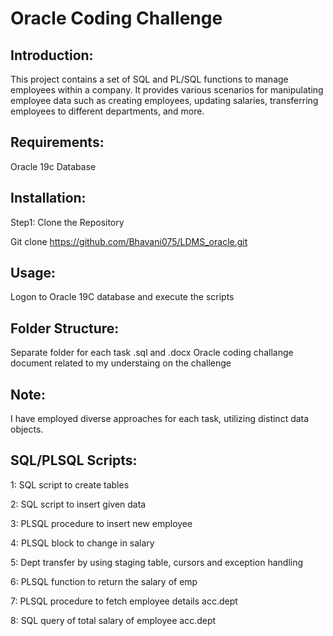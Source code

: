 # Oracle Coding Challenge

## Introduction:

This project contains a set of SQL and PL/SQL functions to manage employees within a company. It provides various
scenarios for manipulating employee data such as creating employees, updating salaries, transferring employees
to different departments, and more.

## Requirements:

Oracle 19c Database

## Installation:

Step1: Clone the Repository

Git clone https://github.com/Bhavani075/LDMS_oracle.git

## Usage:

Logon to Oracle 19C database and execute the scripts

## Folder Structure:

Separate folder for each task
.sql and .docx
Oracle coding challange document related to my understaing on the challenge

## Note:

I have employed diverse approaches for each task, utilizing distinct data objects.

## SQL/PLSQL Scripts:

1: SQL script to create tables

2: SQL script to insert given data

3: PLSQL procedure to insert new employee

4: PLSQL block to change in salary

5: Dept transfer by using staging table, cursors and exception handling

6: PLSQL function to return the salary of emp

7: PLSQL procedure to fetch employee details acc.dept

8: SQL query of total salary of employee acc.dept
